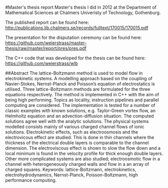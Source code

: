 #Master's thesis report
Master's thesis I did in 2012 at the Department of Mathematical Sciences at Chalmers Univeristy of Technology, Gothenburg. 

The published report can be found here: http://publications.lib.chalmers.se/records/fulltext/170015/170015.pdf

The presentation for the disputation ceremony can be found here: https://github.com/weierstrass/master-thesis/raw/master/report/pres/pres.pdf

The C++ code that was developed for the thesis can be found here: https://github.com/weierstrass/wlb

##Abstract
The lattice-Boltzmann method is used to model flow in electrokinetic systems. A modelling
approach based on the coupling of Navier-Stokes, Nernst-Planck and Poisson’s
equation of electrostatics is utilised. Three lattice-Boltzmann methods are formulated
for the three equations respectively.
The method is implemented in C++ with the aim of being high performing. Topics as
locality, instruction pipelines and parallel computing are considered. The implementation
is tested for a number of classic examples with known solutions, e.g. Taylor-Green
vortex flow, an Helmholtz equation and an advection-diffusion situation. The computed
solutions agree well with the analytic solutions.
The physical systems modelled consists mainly of various charged channel flows of
ionic solutions. Electrokinetic effects, such as electroosmosis and the electrovicous effect
are studied. This is done in thin channels where the thickness of the electrical double
layers is comparable to the channel dimension. The electroviscous effect is shown to
slow the flow down and a local minimum is found in the velocity profile for thick enough
double layers. Other more complicated systems are also studied; electroosmotic flow in
a channel with heterogeneously charged walls and flow in a an array of charged squares.
Keywords: lattice-Boltzmann, electrokinetics, electrohydrodynamics, Nernst-Planck,
Poisson-Boltzmann, high performance computing.
